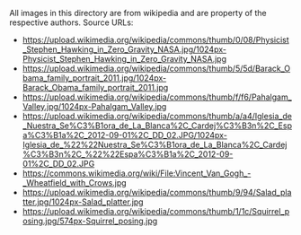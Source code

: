 All images in this directory are from wikipedia and are property of the
respective authors. Source URLs:
* https://upload.wikimedia.org/wikipedia/commons/thumb/0/08/Physicist_Stephen_Hawking_in_Zero_Gravity_NASA.jpg/1024px-Physicist_Stephen_Hawking_in_Zero_Gravity_NASA.jpg
* https://upload.wikimedia.org/wikipedia/commons/thumb/5/5d/Barack_Obama_family_portrait_2011.jpg/1024px-Barack_Obama_family_portrait_2011.jpg
* https://upload.wikimedia.org/wikipedia/commons/thumb/f/f6/Pahalgam_Valley.jpg/1024px-Pahalgam_Valley.jpg
* https://upload.wikimedia.org/wikipedia/commons/thumb/a/a4/Iglesia_de_Nuestra_Se%C3%B1ora_de_La_Blanca%2C_Cardej%C3%B3n%2C_Espa%C3%B1a%2C_2012-09-01%2C_DD_02.JPG/1024px-Iglesia_de_%22%22Nuestra_Se%C3%B1ora_de_La_Blanca%2C_Cardej%C3%B3n%2C_%22%22Espa%C3%B1a%2C_2012-09-01%2C_DD_02.JPG
* https://commons.wikimedia.org/wiki/File:Vincent_Van_Gogh_-_Wheatfield_with_Crows.jpg
* https://upload.wikimedia.org/wikipedia/commons/thumb/9/94/Salad_platter.jpg/1024px-Salad_platter.jpg
* https://upload.wikimedia.org/wikipedia/commons/thumb/1/1c/Squirrel_posing.jpg/574px-Squirrel_posing.jpg
